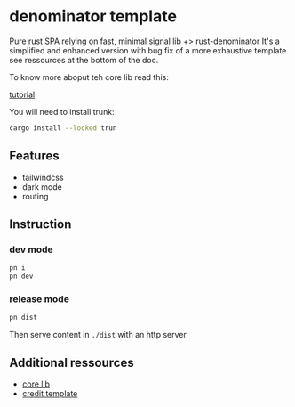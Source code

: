 # denominator template

Pure rust SPA relying on fast, minimal signal lib +> rust-denominator
It's a simplified and enhanced version with bug fix of a more exhaustive template see ressources at the bottom of the doc.

To know more aboput teh core lib read this:

[tutorial](https://docs.rs/futures-signals/0.3.32/futures_signals/tutorial/index.html)

You will need to install trunk:

```sh
cargo install --locked trun
```

## Features

- tailwindcss
- dark mode
- routing

## Instruction

### dev mode

```sh
pn i
pn dev
```

### release mode

```sh
pn dist
```

Then serve content in `./dist` with an http server

## Additional ressources

- [core lib](https://github.com/Pauan/rust-dominator)
- [credit template](https://github.com/dakom/dominator-tailwind-boilerplate)
